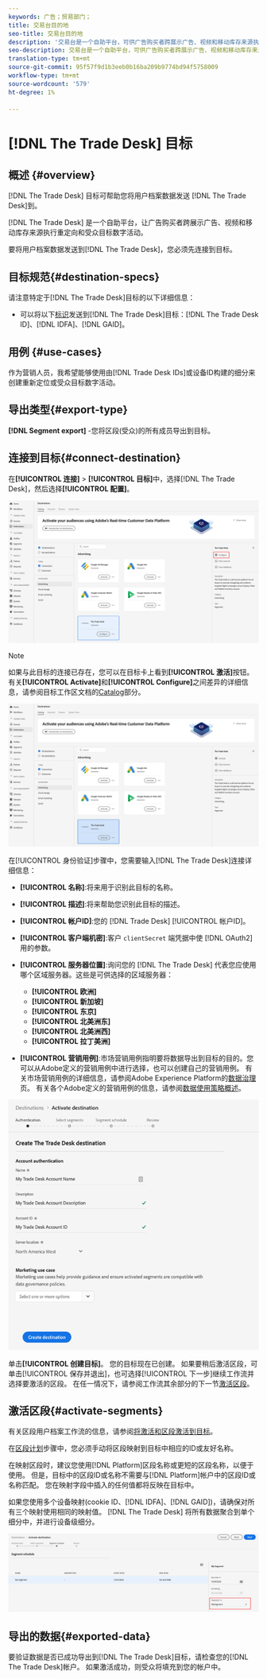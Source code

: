 ```yaml
---
keywords: 广告；贸易部门；
title: 交易台目的地
seo-title: 交易台目的地
description: '交易台是一个自助平台，可供广告购买者跨展示广告、视频和移动库存来源执行重定向和受众目标数字活动。 '
seo-description: 交易台是一个自助平台，可供广告购买者跨展示广告、视频和移动库存来源执行重定向和受众目标数字活动。
translation-type: tm+mt
source-git-commit: 95f57f9d1b3eeb0b16ba209b9774bd94f5758009
workflow-type: tm+mt
source-wordcount: '579'
ht-degree: 1%

---
```



# [!DNL The Trade Desk] 目标

## 概述 {#overview}

[!DNL The Trade Desk] 目标可帮助您将用户档案数据发送 [!DNL The Trade Desk]到。

[!DNL The Trade Desk] 是一个自助平台，让广告购买者跨展示广告、视频和移动库存来源执行重定向和受众目标数字活动。

要将用户档案数据发送到[!DNL The Trade Desk]，您必须先连接到目标。

## 目标规范{#destination-specs}

请注意特定于[!DNL The Trade Desk]目标的以下详细信息：

* 可以将以下[标识](../../../identity-service/namespaces.md)发送到[!DNL The Trade Desk]目标：[!DNL The Trade Desk ID]、[!DNL IDFA]、[!DNL GAID]。

## 用例 {#use-cases}

作为营销人员，我希望能够使用由[!DNL Trade Desk IDs]或设备ID构建的细分来创建重新定位或受众目标数字活动。

## 导出类型{#export-type}

**[!DNL Segment export]** -您将区段(受众)的所有成员导出到目标。

## 连接到目标{#connect-destination}

在&#x200B;**[!UICONTROL 连接]** > **[!UICONTROL 目标]**&#x200B;中，选择[!DNL The Trade Desk]，然后选择&#x200B;**[!UICONTROL 配置]**。

![配置交易台目标](../../assets/catalog/advertising/tradedesk/configure.png)

>[!NOTE]
>
>如果与此目标的连接已存在，您可以在目标卡上看到&#x200B;**[!UICONTROL 激活]**&#x200B;按钮。 有关&#x200B;**[!UICONTROL Activate]**&#x200B;和&#x200B;**[!UICONTROL Configure]**&#x200B;之间差异的详细信息，请参阅目标工作区文档的[Catalog](../../ui/destinations-workspace.md#catalog)部分。
>
>![激活交易台目标](../../assets/catalog/advertising/tradedesk/activate.png)

在[!UICONTROL 身份验证]步骤中，您需要输入[!DNL The Trade Desk]连接详细信息：

* **[!UICONTROL 名称]**:将来用于识别此目标的名称。
* **[!UICONTROL 描述]**:将来帮助您识别此目标的描述。
* **[!UICONTROL 帐户ID]**:您的 [!DNL Trade Desk] [!UICONTROL 帐户ID]。
* **[!UICONTROL 客户端机密]**:客户 `clientSecret` 端凭据中使 [!DNL OAuth2] 用的参数。
* **[!UICONTROL 服务器位置]**:询问您的 [!DNL The Trade Desk] 代表您应使用哪个区域服务器。这些是可供选择的区域服务器：

   * **[!UICONTROL 欧洲]**
   * **[!UICONTROL 新加坡]**
   * **[!UICONTROL 东京]**
   * **[!UICONTROL 北美洲东]**
   * **[!UICONTROL 北美洲西]**
   * **[!UICONTROL 拉丁美洲]**

* **[!UICONTROL 营销用例]**:市场营销用例指明要将数据导出到目标的目的。您可以从Adobe定义的营销用例中进行选择，也可以创建自己的营销用例。 有关市场营销用例的详细信息，请参阅Adobe Experience Platform的[数据治理](../../../data-governance/policies/overview.md)页。 有关各个Adobe定义的营销用例的信息，请参阅[数据使用策略概述](../../../data-governance/policies/overview.md)。

![交易台身份验证步骤](../../assets/catalog/advertising/tradedesk/authenticate.png)

单击&#x200B;**[!UICONTROL 创建目标]**。 您的目标现在已创建。 如果要稍后激活区段，可单击[!UICONTROL 保存并退出]，也可选择[!UICONTROL 下一步]继续工作流并选择要激活的区段。 在任一情况下，请参阅工作流其余部分的下一节[激活区段](#activate-segments)。

## 激活区段{#activate-segments}

有关区段用户档案工作流的信息，请参阅[将激活和区段激活到目标](../../ui/activate-destinations.md#select-attributes)。

在[区段计划](../../ui/activate-destinations.md#segment-schedule)步骤中，您必须手动将区段映射到目标中相应的ID或友好名称。

在映射区段时，建议您使用[!DNL Platform]区段名称或更短的区段名称，以便于使用。 但是，目标中的区段ID或名称不需要与[!DNL Platform]帐户中的区段ID或名称匹配。 您在映射字段中插入的任何值都将反映在目标中。

如果您使用多个设备映射(cookie ID、[!DNL IDFA]、[!DNL GAID])，请确保对所有三个映射使用相同的映射值。 [!DNL The Trade Desk] 将所有数据聚合到单个细分中，并进行设备级细分。

![区段映射ID](../../assets/common/segment-mapping-id.png)

## 导出的数据{#exported-data}

要验证数据是否已成功导出到[!DNL The Trade Desk]目标，请检查您的[!DNL The Trade Desk]帐户。 如果激活成功，则受众将填充到您的帐户中。
